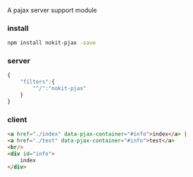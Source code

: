 A pajax server support module

### install
```sh
npm install nokit-pjax -save
```

### server
```js
{
    "filters":{
        "^/":"nokit-pjax"
    }
}
```

### client
```html
<a href="./index" data-pjax-container="#info">index</a> | 
<a href="./test" data-pjax-container="#info">test</a>
<br/>
<div id="info">
    index
</div>
```